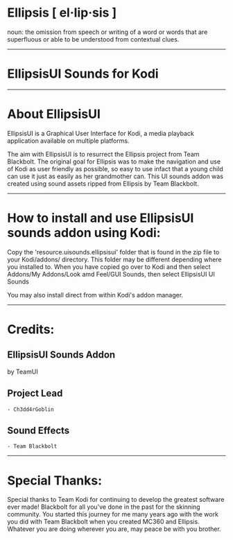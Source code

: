 # Ellipsis [ el·lip·sis ]
noun: the omission from speech or writing of a word or words that are superfluous or able to be understood from contextual clues.

------------------------------------------------------------------------
EllipsisUI Sounds for Kodi
=====================================
------------------------------------------------------------------------
About EllipsisUI
=====================================

EllipsisUI is a Graphical User Interface for Kodi, a media playback application available on multiple platforms.

The aim with EllipsisUI is to resurrect the Ellipsis project from Team Blackbolt. 
The original goal for Ellipsis was to make the navigation and use of Kodi as user friendly as possible, so easy to use infact that a young child can use it just as easily as her grandmother can.
This UI sounds addon was created using sound assets ripped from Ellipsis by Team Blackbolt.

------------------------------------------------------------------------
How to install and use EllipsisUI sounds addon using Kodi:
====================================

Copy the 'resource.uisounds.ellipsisui' folder that is found in the zip file to your Kodi/addons/ directory.
This folder may be different depending where you installed to. When you have copied go over to Kodi and then select Addons/My Addons/Look amd Feel/GUI Sounds, then select EllipsisUI UI Sounds 

You may also install direct from within Kodi's addon manager.

--------
Credits:
========

EllipsisUI Sounds Addon
-----------------------
by TeamUI


Project Lead
-----------------------
    - Ch3dd4rGoblin

Sound Effects
-----------------------
    - Team Blackbolt

------------------
Special Thanks:
==================

Special thanks to Team Kodi for continuing to develop the greatest software ever made! Blackbolt for all you've done in the past for the skinning community. 
You started this journey for me many years ago with the work you did with Team Blackbolt when you created MC360 and Ellipsis. 
Whatever you are doing wherever you are, may peace be with you brother.
